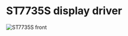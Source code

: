 # ST7735S display driver

![ST7735S front](https://raw.githubusercontent.com/michal037/driver-ST7735S/master/photos/front_small.png)
